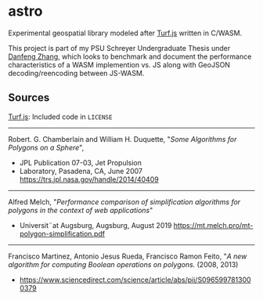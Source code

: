 # astro

Experimental geospatial library modeled after [Turf.js](https://github.com/Turfjs/turf) written in C/WASM.

This project is part of my PSU Schreyer Undergraduate Thesis under [Danfeng Zhang](http://www.cse.psu.edu/~dbz5017/), which looks to benchmark and document the performance characteristics of a WASM implemention vs. JS along with GeoJSON decoding/reencoding between JS-WASM.

## Sources

[Turf.js](https://github.com/Turfjs/turf): Included code in `LICENSE`

--- 

Robert. G. Chamberlain and William H. Duquette, "*Some Algorithms for Polygons on a Sphere*",
* JPL Publication 07-03, Jet Propulsion
* Laboratory, Pasadena, CA, June 2007 https://trs.jpl.nasa.gov/handle/2014/40409

---

Alfred Melch, "*Performance comparison of simplification algorithms for polygons in the context of web applications*"
* Universit¨at Augsburg, Augsburg, August 2019 https://mt.melch.pro/mt-polygon-simplification.pdf

---

Francisco Martinez, Antonio Jesus Rueda, Francisco Ramon Feito, "*A new algorithm for computing Boolean operations on polygons.* (2008, 2013)
* https://www.sciencedirect.com/science/article/abs/pii/S0965997813000379